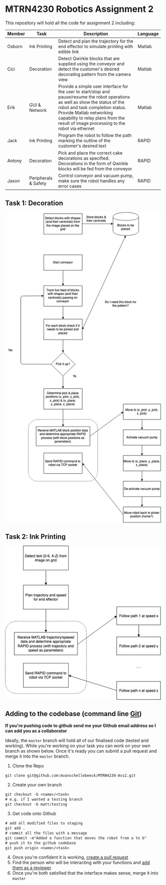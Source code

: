 # MTRN4230 Robotics Assignment 2

This repository will hold all the code for assignment 2 including:

| Member | Task | Description  | Language |
| ------ | -----| ------------ | -------- |
| Osborn | Ink Printing | Detect and plan the trajectory for the end effector to simulate printing with edible link | Matlab |
| Cici   | Decoration | Detect Qwirkle blocks that are supplied using the conveyor and detect the customer's desired decorating pattern from the camera view | Matlab   |
| Erik   | GUI & Network | Provide a simple user interface for the user to start/stop and pause/resume the robot operations as well as show the status of the robot and task completion status. Provide Matlab networking capability to relay plans from the result of image processing to the robot via ethernet | Matlab |
| Jack   | Ink Printing | Program the robot to follow the path marking the outline of the customer's desired text | RAPID |
| Antony | Decoration | Pick and place the correct cake decorations as specified. Decorations in the form of Qwirkle blocks will be fed from the conveyor | RAPID |
| Jason | Peripherals & Safety | Control conveyor and vacuum pump, make sure the robot handles any error cases | RAPID |


## Task 1: Decoration

![Task 1](./task_1.jpg)

## Task 2: Ink Printing

![Task 2](./task_2.jpg)


## Adding to the codebase (command line [Git](https://www.atlassian.com/git/tutorials/install-git))

**If you're pushing code to github send me your Github email address so I can add you as a collaborator**

Ideally, the `master` branch will hold all of our finalised code (tested and working). While you're working on 
your task you can work on your own branch as shown below. Once it's ready you can submit a pull 
request and merge it into the `master` branch.

1. Clone the Repo
```shell
git clone git@github.com:mvanschellebeeck/MTRN4230-Ass2.git
```
2. Create your own branch
```shell
git checkout -b <name>/<task>
# e.g. if I wanted a testing branch
git checkout -b matt/testing
```
3. Get code onto Github
```shell
# add all modified files to staging
git add .
# commit all the files with a message
git commit -m"Added a function that moves the robot from a to b"
# push it to the github codebase 
git push origin <name>/<task>
```
4. Once you're confident it is working, [create a pull request](https://help.github.com/en/articles/creating-a-pull-request)
5. Find the person who will be interacting with your functions and [add them as a reviewer](https://help.github.com/en/articles/requesting-a-pull-request-review)
6. Once you're both satisfied that the interface makes sense, merge it into `master`
